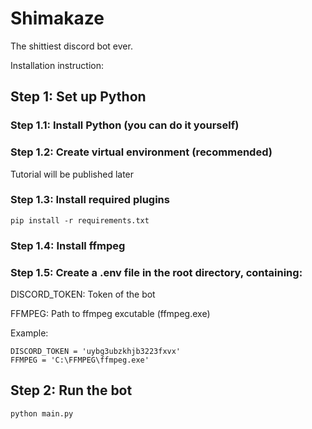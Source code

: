 # Shimakaze
The shittiest discord bot ever.

Installation instruction:

## Step 1: Set up Python
### Step 1.1: Install Python (you can do it yourself)
### Step 1.2: Create virtual environment (recommended)
Tutorial will be published later
### Step 1.3: Install required plugins
```
pip install -r requirements.txt
```
### Step 1.4: Install ffmpeg
### Step 1.5: Create a .env file in the root directory, containing:
DISCORD_TOKEN: Token of the bot

FFMPEG: Path to ffmpeg excutable (ffmpeg.exe)

Example:

```
DISCORD_TOKEN = 'uybg3ubzkhjb3223fxvx'
FFMPEG = 'C:\FFMPEG\ffmpeg.exe'
```


## Step 2: Run the bot
```
python main.py
```
